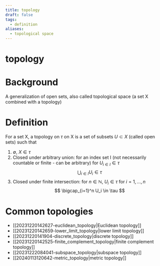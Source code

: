 ```yaml
---
title: topology
draft: false
tags:
  - definition
aliases:
  - topological space
---
```


# topology
# Background
A generalization of open sets, also called topological space (a set X combined with a topology)

# Definition
For a set X, a topology on $\tau$ on X is a set of subsets $U\subset X$ (called open sets) such that
1. $\emptyset$, $X \in \tau$
2. Closed under arbitrary union:
    for an index set I (not necessarily countable or finite - can be arbitrary) for $U_{i \in I} \in \tau$
    $$
    \bigcup_{i\in I}U_i \in \tau
    $$
3. Closed under finite intersection:
    for $n \in \mathbb{N}$, $U_i \in \tau$ for $i = 1,...,n$
    $$
    \bigcap_{i=1}^n U_i \in \tau 
    $$

# Common topologies
- [[20231220142627-euclidean_topology|Euclidean topology]]
- [[20231220142659-lower_limit_topology|lower limit topology]]
- [[20231220141904-discrete_topology|discrete topology]]
- [[20231220142525-finite_complement_topology|finite complement topology]]
- [[20231222084041-subspace_topology|subspace topology]]
- [[20240113120642-metric_topology|metric topology]]

